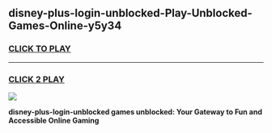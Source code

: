 
## disney-plus-login-unblocked-Play-Unblocked-Games-Online-y5y34
<h3>
<a href="https://premium76.site?title=disney-plus-login-unblocked&ref=25A">CLICK TO PLAY</a></h3>
<hr>

<h3>
<a href="https://premium76.site?title=disney-plus-login-unblocked&ref=25A">CLICK 2 PLAY</a>
  
</h3>

<a href="https://premium76.site?title=disney-plus-login-unblocked&ref=25A"><img src="https://clearcache.store/games.png"></a>


**disney-plus-login-unblocked games unblocked: Your Gateway to Fun and Accessible Online Gaming**
